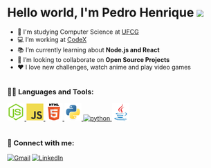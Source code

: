 <h1>
   Hello world, I'm Pedro Henrique
   <img src="https://raw.githubusercontent.com/iampavangandhi/iampavangandhi/master/gifs/Hi.gif"
      width="30px">
</h1>

- 📖 I'm studying Computer Science at [UFCG](https://portal.ufcg.edu.br/)
- 💻 I’m working at [CodeX](https://codexjr.com.br/)
- 📚 I’m currently learning about **Node.js and React**
- 👀 I’m looking to collaborate on **Open Source Projects**
- ❤️ I love new challenges, watch anime and play video games

#
<h3>👨‍💻 Languages and Tools:</h3>
<span>
  <a href="https://nodejs.org/en/"> 
    <img src="https://raw.githubusercontent.com/devicons/devicon/master/icons/nodejs/nodejs-original.svg" alt="JavaScript" width="40" height="40" target="_blank"/> 
  </a>
  <a href="https://developer.mozilla.org/en-US/docs/Web/JavaScript"> 
    <img src="https://raw.githubusercontent.com/devicons/devicon/master/icons/javascript/javascript-original.svg" alt="JavaScript" width="40" height="40" target="_blank"/> 
  </a>
  <a href="https://developer.mozilla.org/en-US/docs/Web/HTML"> 
    <img src="https://raw.githubusercontent.com/devicons/devicon/master/icons/html5/html5-original-wordmark.svg" alt="HTML" width="40" height="40" target="_blank"/> 
  </a>
  <a href="https://www.python.org"> 
    <img src="https://raw.githubusercontent.com/devicons/devicon/master/icons/python/python-original.svg" alt="Python" width="40" height="40" target="_blank"/> 
  </a>
  <a href="https://git-scm.com"> 
    <img src="https://www.vectorlogo.zone/logos/git-scm/git-scm-icon.svg" alt="python" width="40" height="40" target="_blank"/> 
  </a>
  <a href="https://www.oracle.com/java/"> 
    <img src="https://raw.githubusercontent.com/devicons/devicon/master/icons/java/java-original.svg" alt="Java" width="40" height="40" target="_blank"/> 
  </a>
</span>

#
<h3>📱 Connect with me:</h3>

[![Gmail](https://img.shields.io/badge/Gmail-D14836?style=for-the-badge&logo=gmail&logoColor=white)](mailto:pedro.lucio@ccc.ufcg.edu.br)
[![LinkedIn](https://img.shields.io/badge/LinkedIn-0077B5?style=for-the-badge&logo=linkedin&logoColor=white)](https://www.linkedin.com/in/pedro-henrique-ql/)